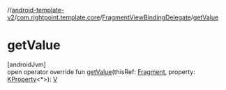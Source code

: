 //[android-template-v2](../../../index.md)/[com.rightpoint.template.core](../index.md)/[FragmentViewBindingDelegate](index.md)/[getValue](get-value.md)

# getValue

[androidJvm]\
open operator override fun [getValue](get-value.md)(thisRef: [Fragment](https://developer.android.com/reference/kotlin/androidx/fragment/app/Fragment.html), property: [KProperty](https://kotlinlang.org/api/latest/jvm/stdlib/kotlin.reflect/-k-property/index.html)<*>): [V](index.md)
